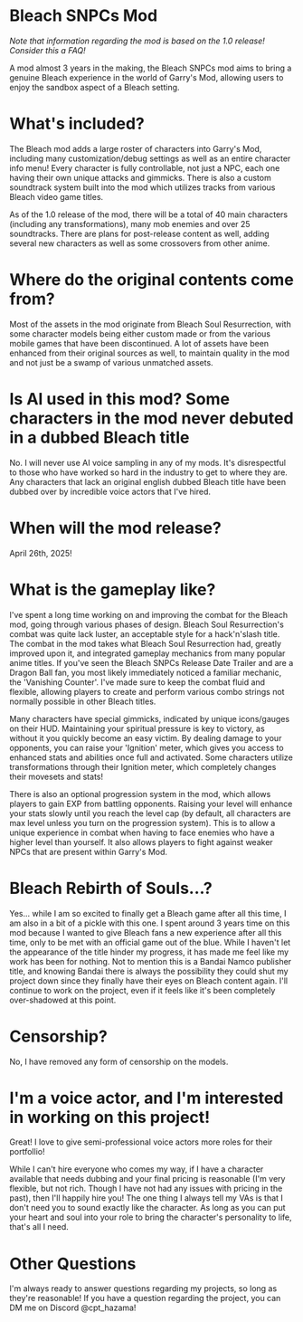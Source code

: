 # Bleach SNPCs Mod
*Note that information regarding the mod is based on the 1.0 release! Consider this a FAQ!*

A mod almost 3 years in the making, the Bleach SNPCs mod aims to bring a genuine Bleach experience in the world of Garry's Mod, allowing users to enjoy the sandbox aspect of a Bleach setting.

# What's included?

The Bleach mod adds a large roster of characters into Garry's Mod, including many customization/debug settings as well as an entire character info menu! Every character is fully controllable, not just a NPC, each one having their own unique attacks and gimmicks. There is also a custom soundtrack system built into the mod which utilizes tracks from various Bleach video game titles.

As of the 1.0 release of the mod, there will be a total of 40 main characters (including any transformations), many mob enemies and over 25 soundtracks. There are plans for post-release content as well, adding several new characters as well as some crossovers from other anime.

# Where do the original contents come from?

Most of the assets in the mod originate from Bleach Soul Resurrection, with some character models being either custom made or from the various mobile games that have been discontinued. A lot of assets have been enhanced from their original sources as well, to maintain quality in the mod and not just be a swamp of various unmatched assets.

# Is AI used in this mod? Some characters in the mod never debuted in a dubbed Bleach title

No. I will never use AI voice sampling in any of my mods. It's disrespectful to those who have worked so hard in the industry to get to where they are. Any characters that lack an original english dubbed Bleach title have been dubbed over by incredible voice actors that I've hired.

# When will the mod release?

April 26th, 2025!

# What is the gameplay like?

I've spent a long time working on and improving the combat for the Bleach mod, going through various phases of design. Bleach Soul Resurrection's combat was quite lack luster, an acceptable style for a hack'n'slash title. The combat in the mod takes what Bleach Soul Resurrection had, greatly improved upon it, and integrated gameplay mechanics from many popular anime titles. If you've seen the Bleach SNPCs Release Date Trailer and are a Dragon Ball fan, you most likely immediately noticed a familiar mechanic, the 'Vanishing Counter'. I've made sure to keep the combat fluid and flexible, allowing players to create and perform various combo strings not normally possible in other Bleach titles.

Many characters have special gimmicks, indicated by unique icons/gauges on their HUD. Maintaining your spiritual pressure is key to victory, as without it you quickly become an easy victim. By dealing damage to your opponents, you can raise your 'Ignition' meter, which gives you access to enhanced stats and abilities once full and activated. Some characters utilize transformations through their Ignition meter, which completely changes their movesets and stats!

There is also an optional progression system in the mod, which allows players to gain EXP from battling opponents. Raising your level will enhance your stats slowly until you reach the level cap (by default, all characters are max level unless you turn on the progression system). This is to allow a unique experience in combat when having to face enemies who have a higher level than yourself. It also allows players to fight against weaker NPCs that are present within Garry's Mod.

# Bleach Rebirth of Souls...?

Yes... while I am so excited to finally get a Bleach game after all this time, I am also in a bit of a pickle with this one. I spent around 3 years time on this mod because I wanted to give Bleach fans a new experience after all this time, only to be met with an official game out of the blue. While I haven't let the appearance of the title hinder my progress, it has made me feel like my work has been for nothing. Not to mention this is a Bandai Namco publisher title, and knowing Bandai there is always the possibility they could shut my project down since they finally have their eyes on Bleach content again. I'll continue to work on the project, even if it feels like it's been completely over-shadowed at this point.

# Censorship?

No, I have removed any form of censorship on the models.

# I'm a voice actor, and I'm interested in working on this project!

Great! I love to give semi-professional voice actors more roles for their portfollio!

While I can't hire everyone who comes my way, if I have a character available that needs dubbing and your final pricing is reasonable (I'm very flexible, but not rich. Though I have not had any issues with pricing in the past), then I'll happily hire you! The one thing I always tell my VAs is that I don't need you to sound exactly like the character. As long as you can put your heart and soul into your role to bring the character's personality to life, that's all I need.

# Other Questions

I'm always ready to answer questions regarding my projects, so long as they're reasonable! If you have a question regarding the project, you can DM me on Discord @cpt_hazama!
